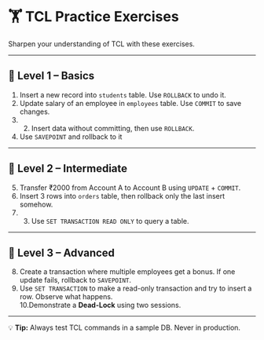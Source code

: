 # 🏋️ TCL Practice Exercises

Sharpen your understanding of TCL with these exercises.

---

## 🔹 Level 1 – Basics
1. Insert a new record into `students` table. Use `ROLLBACK` to undo it.  
2. Update salary of an employee in `employees` table. Use `COMMIT` to save changes.
3. 2. Insert data without committing, then use `ROLLBACK`.  
4. Use `SAVEPOINT` and rollback to it

---

## 🔹 Level 2 – Intermediate
5. Transfer ₹2000 from Account A to Account B using `UPDATE` + `COMMIT`.  
6. Insert 3 rows into `orders` table, then rollback only the last insert somehow.
7. 3. Use `SET TRANSACTION READ ONLY` to query a table.
  

---

## 🔹 Level 3 – Advanced
8. Create a transaction where multiple employees get a bonus. If one update fails, rollback to `SAVEPOINT`.  
9. Use `SET TRANSACTION` to make a read-only transaction and try to insert a row. Observe what happens.  
10.Demonstrate a **Dead-Lock** using two sessions.  


---

💡 **Tip:** Always test TCL commands in a sample DB. Never in production.
